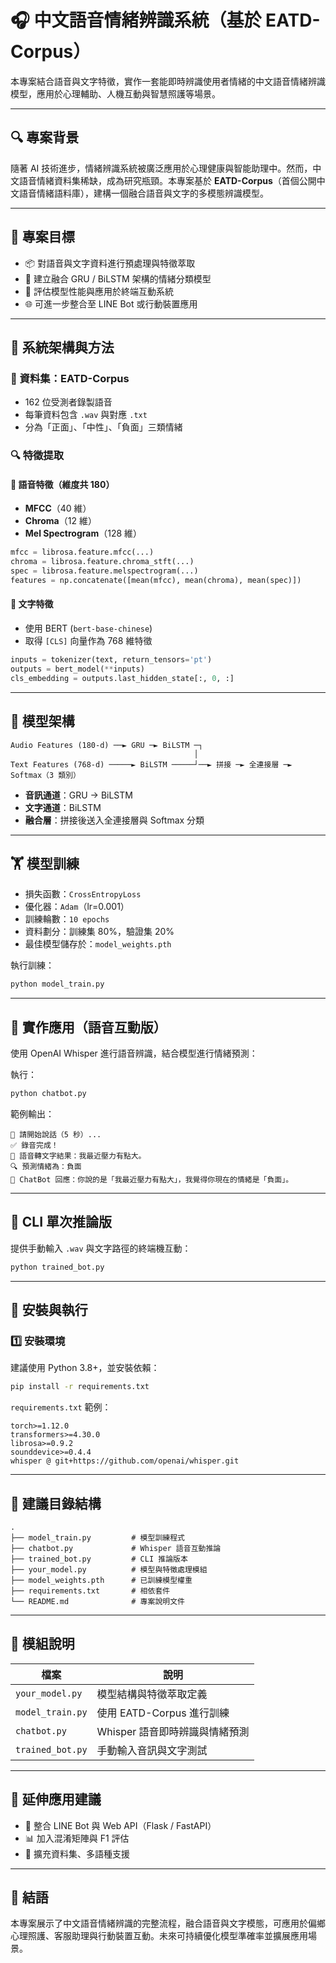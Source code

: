 # 🎧 中文語音情緒辨識系統（基於 EATD-Corpus）

本專案結合語音與文字特徵，實作一套能即時辨識使用者情緒的中文語音情緒辨識模型，應用於心理輔助、人機互動與智慧照護等場景。

---

## 🔍 專案背景

隨著 AI 技術進步，情緒辨識系統被廣泛應用於心理健康與智能助理中。然而，中文語音情緒資料集稀缺，成為研究瓶頸。本專案基於 **EATD-Corpus**（首個公開中文語音情緒語料庫），建構一個融合語音與文字的多模態辨識模型。

---

## 🎯 專案目標

- 📦 對語音與文字資料進行預處理與特徵萃取
- 🧠 建立融合 GRU / BiLSTM 架構的情緒分類模型
- 🧪 評估模型性能與應用於終端互動系統
- 🌐 可進一步整合至 LINE Bot 或行動裝置應用

---

## 🧱 系統架構與方法

### 📂 資料集：EATD-Corpus
- 162 位受測者錄製語音
- 每筆資料包含 `.wav` 與對應 `.txt`
- 分為「正面」、「中性」、「負面」三類情緒

### 🔍 特徵提取

#### 🎵 語音特徵（維度共 180）
- **MFCC**（40 維）
- **Chroma**（12 維）
- **Mel Spectrogram**（128 維）

```python
mfcc = librosa.feature.mfcc(...)
chroma = librosa.feature.chroma_stft(...)
spec = librosa.feature.melspectrogram(...)
features = np.concatenate([mean(mfcc), mean(chroma), mean(spec)])
```

#### 📝 文字特徵
- 使用 BERT (`bert-base-chinese`)
- 取得 `[CLS]` 向量作為 768 維特徵

```python
inputs = tokenizer(text, return_tensors='pt')
outputs = bert_model(**inputs)
cls_embedding = outputs.last_hidden_state[:, 0, :]
```

---

## 🧠 模型架構

```text
Audio Features (180-d) ──► GRU ─► BiLSTM ─┐
                                         │
Text Features (768-d) ─────► BiLSTM ─────┘──► 拼接 ─► 全連接層 ─► Softmax（3 類別）
```

- **音訊通道**：GRU → BiLSTM
- **文字通道**：BiLSTM
- **融合層**：拼接後送入全連接層與 Softmax 分類

---

## 🏋️ 模型訓練

- 損失函數：`CrossEntropyLoss`
- 優化器：`Adam`（lr=0.001）
- 訓練輪數：`10 epochs`
- 資料劃分：訓練集 80%，驗證集 20%
- 最佳模型儲存於：`model_weights.pth`

執行訓練：
```bash
python model_train.py
```

---

## 🤖 實作應用（語音互動版）

使用 OpenAI Whisper 進行語音辨識，結合模型進行情緒預測：

執行：
```bash
python chatbot.py
```

範例輸出：
```
🎤 請開始說話（5 秒）...
✅ 錄音完成！
📝 語音轉文字結果：我最近壓力有點大。
🔍 預測情緒為：負面
🤖 ChatBot 回應：你說的是「我最近壓力有點大」，我覺得你現在的情緒是「負面」。
```

---

## 🧪 CLI 單次推論版

提供手動輸入 `.wav` 與文字路徑的終端機互動：

```bash
python trained_bot.py
```

---

## 🧰 安裝與執行

### 1️⃣ 安裝環境
建議使用 Python 3.8+，並安裝依賴：
```bash
pip install -r requirements.txt
```

`requirements.txt` 範例：
```text
torch>=1.12.0
transformers>=4.30.0
librosa>=0.9.2
sounddevice>=0.4.4
whisper @ git+https://github.com/openai/whisper.git
```

---

## 📁 建議目錄結構

```
.
├── model_train.py         # 模型訓練程式
├── chatbot.py             # Whisper 語音互動推論
├── trained_bot.py         # CLI 推論版本
├── your_model.py          # 模型與特徵處理模組
├── model_weights.pth      # 已訓練模型權重
├── requirements.txt       # 相依套件
└── README.md              # 專案說明文件
```

---

## 🔄 模組說明

| 檔案              | 說明                          |
|-------------------|-------------------------------|
| `your_model.py`   | 模型結構與特徵萃取定義        |
| `model_train.py`  | 使用 EATD-Corpus 進行訓練     |
| `chatbot.py`      | Whisper 語音即時辨識與情緒預測 |
| `trained_bot.py`  | 手動輸入音訊與文字測試        |

---

## 🧩 延伸應用建議

- 📱 整合 LINE Bot 與 Web API（Flask / FastAPI）
- 📊 加入混淆矩陣與 F1 評估
- 🧬 擴充資料集、多語種支援

---

## 📌 結語

本專案展示了中文語音情緒辨識的完整流程，融合語音與文字模態，可應用於偏鄉心理照護、客服助理與行動裝置互動。未來可持續優化模型準確率並擴展應用場景。
